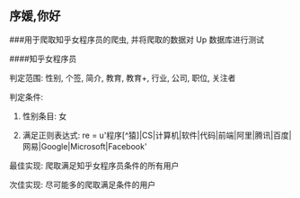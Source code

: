 ##	序媛,你好

###用于爬取知乎女程序员的爬虫, 并将爬取的数据对 Up 数据库进行测试

####知乎女程序员

判定范围:
性别, 个签, 简介, 教育, 教育+, 行业, 公司, 职位, 关注者

判定条件:

1. 性别条目: 女

2. 满足正则表达式:
	re = u'程序[^猿]|CS|计算机|软件|代码|前端|阿里|腾讯|百度|网易|Google|Microsoft|Facebook'


最佳实现:
爬取满足知乎女程序员条件的所有用户

次佳实现:
尽可能多的爬取满足条件的用户
